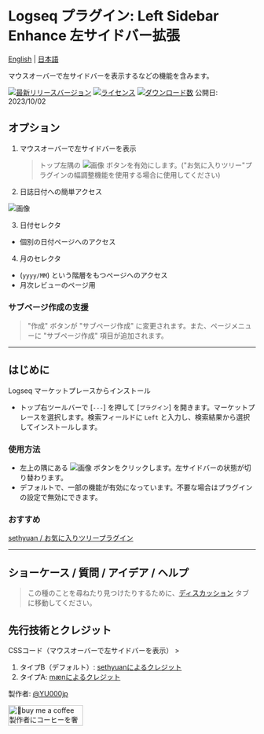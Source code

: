 # Logseq プラグイン: Left Sidebar Enhance 左サイドバー拡張

[English](https://github.com/YU000jp/logseq-plugin-left-sidebar-enhance) | [日本語](https://github.com/YU000jp/logseq-plugin-left-sidebar-enhance/blob/main/readme.ja.md)

マウスオーバーで左サイドバーを表示するなどの機能を含みます。

[![最新リリースバージョン](https://img.shields.io/github/v/release/YU000jp/logseq-plugin-left-sidebar-enhance)](https://github.com/YU000jp/logseq-plugin-left-sidebar-enhance/releases)
[![ライセンス](https://img.shields.io/github/license/YU000jp/logseq-plugin-left-sidebar-enhance?color=blue)](https://github.com/YU000jp/logseq-plugin-left-sidebar-enhance/LICENSE)
[![ダウンロード数](https://img.shields.io/github/downloads/YU000jp/logseq-plugin-left-sidebar-enhance/total.svg)](https://github.com/YU000jp/logseq-plugin-left-sidebar-enhance/releases)
公開日: 2023/10/02

## オプション

1. マウスオーバーで左サイドバーを表示
   > トップ左隅の ![画像](https://github.com/YU000jp/logseq-plugin-left-sidebar-enhance/assets/111847207/8e3efccf-27e9-4332-b431-9765a69463a9) ボタンを有効にします。("お気に入りツリー"プラグインの幅調整機能を使用する場合に使用してください)

2. 日誌日付への簡単アクセス

![画像](https://github.com/YU000jp/logseq-plugin-left-sidebar-enhance/assets/111847207/ec42967a-4c66-4d02-9765-782772dbb18e)

3. 日付セレクタ

- 個別の日付ページへのアクセス

4. 月のセレクタ

-  (`yyyy/MM`) という階層をもつページへのアクセス
- 月次レビューのページ用

### サブページ作成の支援

> "作成" ボタンが "サブページ作成" に変更されます。また、ページメニューに "サブページ作成" 項目が追加されます。

---

## はじめに

Logseq マーケットプレースからインストール

- トップ右ツールバーで [`---`] を押して [`プラグイン`] を開きます。マーケットプレースを選択します。検索フィールドに `Left` と入力し、検索結果から選択してインストールします。

### 使用方法

- 左上の隅にある ![画像](https://github.com/YU000jp/logseq-plugin-left-sidebar-enhance/assets/111847207/8e3efccf-27e9-4332-b431-9765a69463a9) ボタンをクリックします。左サイドバーの状態が切り替わります。
- デフォルトで、一部の機能が有効になっています。不要な場合はプラグインの設定で無効にできます。

### おすすめ

[sethyuan / お気に入りツリープラグイン](https://github.com/sethyuan/logseq-plugin-favorite-tree)

---

## ショーケース / 質問 / アイデア / ヘルプ

> この種のことを尋ねたり見つけたりするために、[ディスカッション](https://github.com/YU000jp/logseq-plugin-left-sidebar-enhance/discussions) タブに移動してください。

## 先行技術とクレジット

CSSコード（マウスオーバーで左サイドバーを表示） >

   1. タイプB（デフォルト）: [sethyuanによるクレジット](https://github.com/YU000jp/logseq-plugin-left-sidebar-enhance/issues/1#issue-1910716211)
   2. タイプA: [mænによるクレジット](https://discord.com/channels/725182569297215569/775936939638652948/1155251493486727338)

製作者: [@YU000jp](https://github.com/YU000jp)

<a href="https://www.buymeacoffee.com/yu000japan" target="_blank"><img src="https://cdn.buymeacoffee.com/buttons/v2/default-violet.png" alt="🍌buy me a coffee 製作者にコーヒーを奢ってください!" style="height: 42px;width: 152px" ></a>
